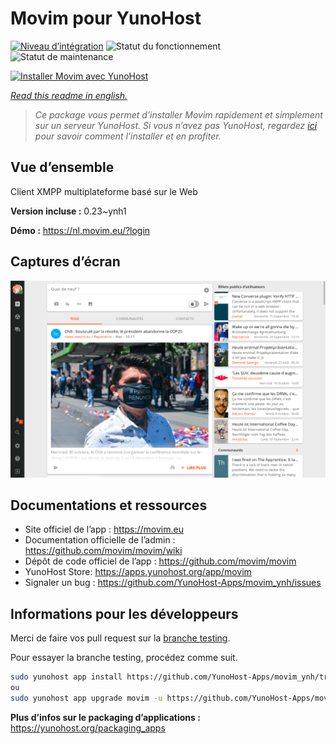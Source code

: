 <!--
N.B.: This README was automatically generated by https://github.com/YunoHost/apps/tree/master/tools/readme_generator
It shall NOT be edited by hand.
-->

# Movim pour YunoHost

[![Niveau d’intégration](https://dash.yunohost.org/integration/movim.svg)](https://dash.yunohost.org/appci/app/movim) ![Statut du fonctionnement](https://ci-apps.yunohost.org/ci/badges/movim.status.svg) ![Statut de maintenance](https://ci-apps.yunohost.org/ci/badges/movim.maintain.svg)

[![Installer Movim avec YunoHost](https://install-app.yunohost.org/install-with-yunohost.svg)](https://install-app.yunohost.org/?app=movim)

*[Read this readme in english.](./README.md)*

> *Ce package vous permet d’installer Movim rapidement et simplement sur un serveur YunoHost.
Si vous n’avez pas YunoHost, regardez [ici](https://yunohost.org/#/install) pour savoir comment l’installer et en profiter.*

## Vue d’ensemble

Client XMPP multiplateforme basé sur le Web


**Version incluse :** 0.23~ynh1

**Démo :** https://nl.movim.eu/?login

## Captures d’écran

![Capture d’écran de Movim](./doc/screenshots/movim.png)

## Documentations et ressources

* Site officiel de l’app : <https://movim.eu>
* Documentation officielle de l’admin : <https://github.com/movim/movim/wiki>
* Dépôt de code officiel de l’app : <https://github.com/movim/movim>
* YunoHost Store: <https://apps.yunohost.org/app/movim>
* Signaler un bug : <https://github.com/YunoHost-Apps/movim_ynh/issues>

## Informations pour les développeurs

Merci de faire vos pull request sur la [branche testing](https://github.com/YunoHost-Apps/movim_ynh/tree/testing).

Pour essayer la branche testing, procédez comme suit.

``` bash
sudo yunohost app install https://github.com/YunoHost-Apps/movim_ynh/tree/testing --debug
ou
sudo yunohost app upgrade movim -u https://github.com/YunoHost-Apps/movim_ynh/tree/testing --debug
```

**Plus d’infos sur le packaging d’applications :** <https://yunohost.org/packaging_apps>
